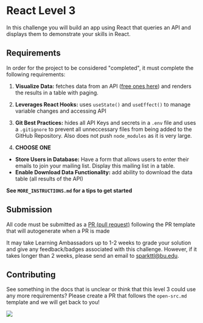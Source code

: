 # React Level 3

In this challenge you will build an app using React that queries an API and displays them to demonstrate your skills in React.

## Requirements

In order for the project to be considered "completed", it must complete the following requirements:

1. **Visualize Data:** fetches data from an API ([free ones here](https://github.com/public-apis/public-apis?tab=readme-ov-file#index)) and renders the results in a table with paging.
2. **Leverages React Hooks:** uses `useState()` and `useEffect()` to manage variable changes and accessing API
3. **Git Best Practices:** hides all API Keys and secrets in a `.env` file and uses a `.gitignore` to prevent all unneccessary files from being added to the GitHub Repository. Also does not push `node_modules` as it is very large.

4. **CHOOSE ONE**
* **Store Users in Database:** Have a form that allows users to enter their emails to join your mailing list. Display this mailing list in a table.
* **Enable Download Data Functionality:** add ability to download the data table (all results of the API)

**See `MORE_INSTRUCTIONS.md` for a tips to get started**

## Submission

All code must be submitted as a [PR (pull request)](https://docs.github.com/en/pull-requests/collaborating-with-pull-requests/proposing-changes-to-your-work-with-pull-requests/creating-a-pull-request#creating-the-pull-request) following the PR template that will autogenerate when a PR is made

It may take Learning Ambassadors up to 1-2 weeks to grade your solution and give any feedback/badges associated with this challenge. However, if it takes longer than 2 weeks, please send an email to sparkttl@bu.edu.

## Contributing

See something in the docs that is unclear or think that this level 3 could use any more requirements? Please create a PR that follows the `open-src.md` template and we will get back to you!

<a href="https://contrib.rocks">
  <img src="https://contrib.rocks/image?repo=BU-Spark-Learning-Ambassadors/paths-level3-template" />
</a>

<!-- PUT GOLD BADGE OF SKILL HERE -->
<!-- <div style="display: flex; align-items: center; justify-content: center;">
<img src="https://pngimg.com/d/gold_medal_PNG28.png" width='200'/>
</div> -->
